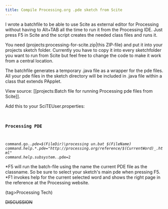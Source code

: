 ```yaml
---
title: Compile Processing.org .pde sketch from Scite
---
```

I wrote a batchfile to be able to use Scite as external editor for Processing without having to Alt+TAB all the time to run it from the Processing IDE. Just press F5 in Scite and the script creates the needed class files and runs it.

You need (projects:processing-for-scite.zip|this ZIP-file) and put it into your projects sketch folder. Currently you have to copy it into every sketchfolder you want to run from Scite but feel free to change the code to make it work from a central location.

The batchfile generates a temporary .java file as a wrapper for the   pde files. All your pde files in the sketch directory will be included in .java file within a class that extends PApplet.

View source: [[projects:Batch file for running Processing pde files from Scite]].

Add this to your SciTEUser.properties:
<code properties>
### Processing PDE
command.go.*.pde=$(FileDir)\processing
un.bat $(FileName)
command.help.*.pde="http://processing.org/reference/$(CurrentWord)_.html"
command.help.subsystem.*.pde=2
</code>

*F5 will run the batch-file using the name the current PDE file as the classname. So be sure to select your sketch's main pde when pressing F5.
*F1 invokes help for the current selected word and shows the right page in the reference at the Processing website.

(tag>Processing Tech)


~~DISCUSSION~~
